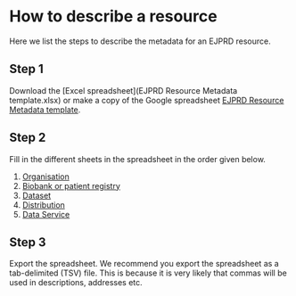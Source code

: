 # How to describe a resource
Here we list the steps to describe the metadata for an EJPRD resource.

## Step 1
Download the [Excel spreadsheet](EJPRD Resource Metadata template.xlsx) or make a copy of the Google spreadsheet
[EJPRD Resource Metadata template](https://docs.google.com/spreadsheets/d/1y-x7yf8RLvp9oZS_5fvyH6SFLMNZzP6agTl6Z_wTkx0/edit?usp=sharing).

## Step 2
Fill in the different sheets in the spreadsheet in the order given below.

1. [Organisation](Organisation.md)
2. [Biobank or patient registry](BiobankOrPatientRegistry.md)
3. [Dataset](Dataset.md)
4. [Distribution](Distribution.md)
5. [Data Service](DataService.md)


## Step 3
Export the spreadsheet. We recommend you export the spreadsheet as a tab-delimited (TSV) file. This is because it is very likely
that commas will be used in descriptions, addresses etc. 




